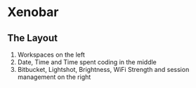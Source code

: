 # Xenobar

## The Layout
1. Workspaces on the left
2. Date, Time and Time spent coding in the middle
3. Bitbucket, Lightshot, Brightness, WiFi Strength and session management on the right

